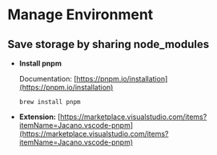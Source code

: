 # Manage Environment
## Save storage by sharing node_modules
* **Install pnpm**
  
  Documentation: [https://pnpm.io/installation](https://pnpm.io/installation)
  ```
  brew install pnpm
  ```
* **Extension:** [https://marketplace.visualstudio.com/items?itemName=Jacano.vscode-pnpm](https://marketplace.visualstudio.com/items?itemName=Jacano.vscode-pnpm)
